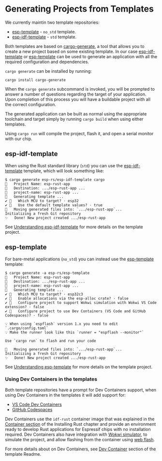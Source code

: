 # Generating Projects from Templates

We currently maintin two template repositories:
- [esp-template] - `no_std` template.
- [esp-idf-template] - `std` template.

Both templates are based on [cargo-generate], a tool that allows you to create a new project based on some existing template. In our case [esp-idf-template] or [esp-template] can be used to generate an application with all the required configuration and dependencies.

`cargo generate` can be installed by running:

```shell
cargo install cargo-generate
```

When the `cargo generate` subcommand is invoked, you will be prompted to answer a number of questions regarding the target of your application. Upon completion of this process you will have a buildable project with all the correct configuration.

The generated application can be built as normal using the appropriate toolchain and target simply by running `cargo build` when using either templates.

Using `cargo run` will compile the project, flash it, and open a serial monitor with our chip.

## esp-idf-template

When using the Rust standard library (`std`) you can use the [esp-idf-template] template, which will look something like:

```shell
$ cargo generate esp-rs/esp-idf-template cargo
🤷   Project Name: esp-rust-app
🔧   Destination: .../esp-rust-app ...
🔧   project-name: esp-rust-app ...
🔧   Generating template ...
✔ 🤷   Which MCU to target? · esp32
✔ 🤷   Use the default template values? · true
🔧   Moving generated files into: `.../esp-rust-app`...
Initializing a fresh Git repository
✨   Done! New project created .../esp-rust-app
```
See [Understanding esp-idf-template] for more details on the template project.
## esp-template

For bare-metal applications (`no_std`) you can instead use the [esp-template] template:

```shell
$ cargo generate -a esp-rs/esp-template
🤷   Project Name: esp-rust-app
🔧   Destination: .../esp-rust-app ...
🔧   project-name: esp-rust-app ...
🔧   Generating template ...
✔ 🤷   Which MCU to target? · esp32c3
✔ 🤷   Enable allocations via the esp-alloc crate? · false
✔ 🤷   Configure project to support Wokwi simulation with Wokwi VS Code extension? · false
✔ 🤷   Configure project to use Dev Containers (VS Code and GitHub Codespaces)? · false

💡 When using `espflash` version 1.x you need to edit `.cargo/config.toml`
💡 Make the runner look like this `runner = "espflash --monitor"`

Use `cargo run` to flash and run your code

🔧   Moving generated files into: `.../esp-rust-app`...
Initializing a fresh Git repository
✨   Done! New project created .../esp-rust-app
```
See [Understanding esp-template] for more details on the template project.

### Using Dev Containers in the templates

Both template repositories have a prompt for Dev Containers support, when using Dev Containers in the templates it will add support for:
-  [VS Code Dev Containers]
-  [GitHub Codespaces]

Dev Containers use the `idf-rust` container image that was explained in the [Container section] of the Installing Rust chapter and provide an environment ready to develop Rust applications for Espressif chips with no installation required. Dev Containers also have integration with [Wokwi simulator], to simulate the project, and allow flashing from the container using [web flash].

For more details about on Dev Containers, see [Dev Container] section of the template Readme.

[cargo-generate]: https://github.com/cargo-generate/cargo-generate
[esp-idf-template]: https://github.com/esp-rs/esp-idf-template
[esp-template]: https://github.com/esp-rs/esp-template
[VS Code Dev Containers]: https://code.visualstudio.com/docs/remote/containers#_quick-start-open-an-existing-folder-in-a-container
[GitHub Codespaces]: https://docs.github.com/en/codespaces/developing-in-codespaces/creating-a-codespace
[Container section]: ../installation/index.md#using-containers
[Wokwi simulator]: https://wokwi.com/
[web flash]: https://github.com/bjoernQ/esp-web-flash-server
[Dev Container]: https://github.com/esp-rs/esp-template/tree/main/docs#dev-containers
[Understanding esp-template]: ./no-std-applications/understanding-esp-template.md
[Understanding esp-idf-template]: ./std-applications/understanding-esp-idf-template.md
